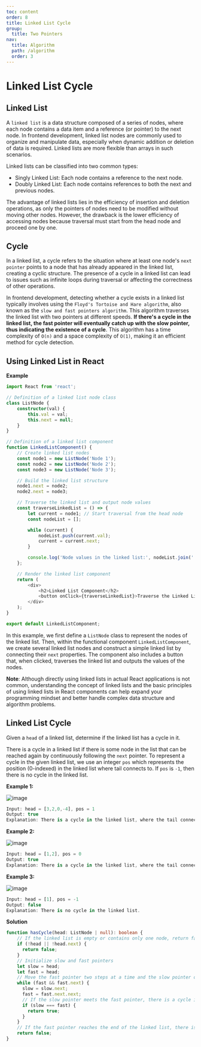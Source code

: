 ```yaml
---
toc: content
order: 8
title: Linked List Cycle
group:
  title: Two Pointers
nav:
  title: Algorithm
  path: /algorithm
  order: 3
---
```


# Linked List Cycle

## Linked List
A `linked list` is a data structure composed of a series of nodes, where each node contains a data item and a reference (or pointer) to the next node. In frontend development, linked list nodes are commonly used to organize and manipulate data, especially when dynamic addition or deletion of data is required. Linked lists are more flexible than arrays in such scenarios.

Linked lists can be classified into two common types:

- Singly Linked List: Each node contains a reference to the next node.
- Doubly Linked List: Each node contains references to both the next and previous nodes.

The advantage of linked lists lies in the efficiency of insertion and deletion operations, as only the pointers of nodes need to be modified without moving other nodes. However, the drawback is the lower efficiency of accessing nodes because traversal must start from the head node and proceed one by one.

## Cycle

In a linked list, a cycle refers to the situation where at least one node's `next pointer` points to a node that has already appeared in the linked list, creating a cyclic structure. The presence of a cycle in a linked list can lead to issues such as infinite loops during traversal or affecting the correctness of other operations.

In frontend development, detecting whether a cycle exists in a linked list typically involves using the `Floyd's Tortoise and Hare algorithm`, also known as the `slow and fast pointers algorithm`. This algorithm traverses the linked list with two pointers at different speeds. **If there's a cycle in the linked list, the fast pointer will eventually catch up with the slow pointer, thus indicating the existence of a cycle**. This algorithm has a time complexity of `O(n)` and a space complexity of `O(1)`, making it an efficient method for cycle detection.

## Using Linked List in React
**Example**
```ts
import React from 'react';

// Definition of a linked list node class
class ListNode {
    constructor(val) {
        this.val = val;
        this.next = null;
    }
}

// Definition of a linked list component
function LinkedListComponent() {
    // Create linked list nodes
    const node1 = new ListNode('Node 1');
    const node2 = new ListNode('Node 2');
    const node3 = new ListNode('Node 3');

    // Build the linked list structure
    node1.next = node2;
    node2.next = node3;

    // Traverse the linked list and output node values
    const traverseLinkedList = () => {
        let current = node1; // Start traversal from the head node
        const nodeList = [];

        while (current) {
            nodeList.push(current.val);
            current = current.next;
        }

        console.log('Node values in the linked list:', nodeList.join(' -> '));
    };

    // Render the linked list component
    return (
        <div>
            <h2>Linked List Component</h2>
            <button onClick={traverseLinkedList}>Traverse the Linked List</button>
        </div>
    );
}

export default LinkedListComponent;
```
In this example, we first define a `ListNode` class to represent the nodes of the linked list. Then, within the functional component `LinkedListComponent`, we create several linked list nodes and construct a simple linked list by connecting their `next` properties. The component also includes a button that, when clicked, traverses the linked list and outputs the values of the nodes.

**Note**: Although directly using linked lists in actual React applications is not common, understanding the concept of linked lists and the basic principles of using linked lists in React components can help expand your programming mindset and better handle complex data structure and algorithm problems.

## Linked List Cycle
Given a `head` of a linked list, determine if the linked list has a cycle in it.

There is a cycle in a linked list if there is some node in the list that can be reached again by continuously following the `next` pointer. To represent a cycle in the given linked list, we use an integer `pos` which represents the position (0-indexed) in the linked list where tail connects to. If `pos` is `-1`, then there is no cycle in the linked list.

**Example 1:**

![image](https://assets.leetcode-cn.com/aliyun-lc-upload/uploads/2018/12/07/circularlinkedlist.png)
```ts
Input: head = [3,2,0,-4], pos = 1
Output: true
Explanation: There is a cycle in the linked list, where the tail connects to the 1st node.
```

**Example 2:**

![image](https://assets.leetcode-cn.com/aliyun-lc-upload/uploads/2018/12/07/circularlinkedlist_test2.png)
```ts
Input: head = [1,2], pos = 0
Output: true
Explanation: There is a cycle in the linked list, where the tail connects to the 0th node.
```

**Example 3:**

![image](https://assets.leetcode-cn.com/aliyun-lc-upload/uploads/2018/12/07/circularlinkedlist_test3.png)
```ts
Input: head = [1], pos = -1
Output: false
Explanation: There is no cycle in the linked list.
```

**Solution**
```ts
function hasCycle(head: ListNode | null): boolean {
    // If the linked list is empty or contains only one node, return false
    if (!head || !head.next) {
      return false;
    }
    // Initialize slow and fast pointers
    let slow = head;
    let fast = head;
    // Move the fast pointer two steps at a time and the slow pointer one step at a time
    while (fast && fast.next) {
      slow = slow.next;
      fast = fast.next.next;
      // If the slow pointer meets the fast pointer, there is a cycle in the linked list
      if (slow === fast) {
        return true;
      }
    }
    // If the fast pointer reaches the end of the linked list, there is no cycle
    return false;
}
```